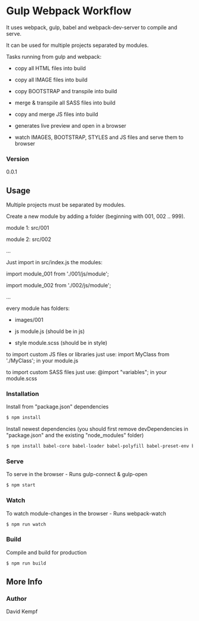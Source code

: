 # Gulp Webpack Workflow

It uses webpack, gulp, babel and webpack-dev-server to compile and serve.

It can be used for multiple projects separated by modules.

Tasks running from gulp and webpack:

- copy all HTML files into build

- copy all IMAGE files into build

- copy BOOTSTRAP and transpile into build

- merge & transpile all SASS files into build

- copy and merge JS files into build

- generates live preview and open in a browser

- watch IMAGES, BOOTSTRAP, STYLES and JS files and serve them to browser


### Version
0.0.1

## Usage

Multiple projects must be separated by modules.

Create a new module by adding a folder (beginning with 001, 002 .. 999).

module 1: src/001

module 2: src/002

...

Just import in src/index.js the modules:

import module_001 from './001/js/module';

import module_002 from './002/js/module';

...

every module has folders:

- images/001

- js
	module.js (should be in js)
	
- style
	module.scss (should be in style)

to import custom JS files or libraries just use: import MyClass from './MyClass'; in your module.js

to import custom SASS files just use: @import "variables"; in your module.scss

### Installation

Install from "package.json" dependencies

```sh
$ npm install
```

Install newest dependencies
(you should first remove devDependencies in "package.json" and the existing "node_modules" folder)

```sh
$ npm install babel-core babel-loader babel-polyfill babel-preset-env babel-preset-stage-0 webpack webpack-dev-server webpack-cli jquery node-sass gulp gulp-cli gulp-util gulp-sass gulp-concat gulp-connect gulp-open bootstrap font-awesome popper.js gulp-postcss postcss-flexbugs-fixes autoprefixer del open --save-dev
```

### Serve
To serve in the browser - Runs gulp-connect & gulp-open

```sh
$ npm start
```

### Watch
To watch module-changes in the browser - Runs webpack-watch

```sh
$ npm run watch
```

### Build
Compile and build for production

```sh
$ npm run build
```

## More Info

### Author

David Kempf